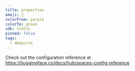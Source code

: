 ```yaml
---
title: properties
emoji: 🐳
colorFrom: purple
colorTo: green
sdk: static
pinned: false
tags:
  - deepsite
---
```


Check out the configuration reference at https://huggingface.co/docs/hub/spaces-config-reference